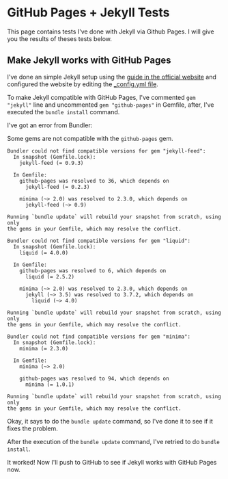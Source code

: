 # GitHub Pages + Jekyll Tests

This page contains tests I've done with Jekyll via Github Pages. I will give you the results of theses tests below.


## Make Jekyll works with GitHub Pages

I've done an simple Jekyll setup using the [guide in the official website](https://jekyllrb.com/) and configured the website by editing the [_config.yml file](./docs/_config.yml).

To make Jekyll compatible with GitHub Pages, I've commented `gem "jekyll"` line and uncommented `gem "github-pages"` in Gemfile, after, I've executed the `bundle install` command.

I've got an error from Bundler:

Some gems are not compatible with the `github-pages` gem.
```
Bundler could not find compatible versions for gem "jekyll-feed":
  In snapshot (Gemfile.lock):
    jekyll-feed (= 0.9.3)

  In Gemfile:
    github-pages was resolved to 36, which depends on
      jekyll-feed (= 0.2.3)

    minima (~> 2.0) was resolved to 2.3.0, which depends on
      jekyll-feed (~> 0.9)

Running `bundle update` will rebuild your snapshot from scratch, using only
the gems in your Gemfile, which may resolve the conflict.

Bundler could not find compatible versions for gem "liquid":
  In snapshot (Gemfile.lock):
    liquid (= 4.0.0)

  In Gemfile:
    github-pages was resolved to 6, which depends on
      liquid (= 2.5.2)

    minima (~> 2.0) was resolved to 2.3.0, which depends on
      jekyll (~> 3.5) was resolved to 3.7.2, which depends on
        liquid (~> 4.0)

Running `bundle update` will rebuild your snapshot from scratch, using only
the gems in your Gemfile, which may resolve the conflict.

Bundler could not find compatible versions for gem "minima":
  In snapshot (Gemfile.lock):
    minima (= 2.3.0)

  In Gemfile:
    minima (~> 2.0)

    github-pages was resolved to 94, which depends on
      minima (= 1.0.1)

Running `bundle update` will rebuild your snapshot from scratch, using only
the gems in your Gemfile, which may resolve the conflict.
```
Okay, it says to do the `bundle update` command, so I've done it to see if it fixes the problem.

After the execution of the `bundle update` command, I've retried to do `bundle install`.

It worked! Now I'll push to GitHub to see if Jekyll works with GitHub Pages now.